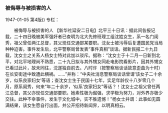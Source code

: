 ### 被侮辱与被损害的人

1947-01-05
第4版()
专栏：

　　被侮辱与被损害的人
    【新华社延安二日电】北平三十日讯：据此间各报记载，二十四日晚被美军强奸者已查明为北大先修班理工组沈姓女生，系一名门闺秀，祖父曾任两江总督，其父现任交通部某要职。沈女士被污辱后复遭国民党当局种种迫害。事件发生后，北平警察局曾发表“事件真相”谈话。据新民报二十九日载，沈女士之关系人杨女士特对此加以驳斥。据称：“沈女士于十二月一日新到北平，对北平地理尚不熟悉，二十九日拟与其外甥女同赴电影院看影片，因其外甥女已看过此片，故未同往，沈遂独自前去。八时许（按警察局谈话故意歪曲为十时）在长安街途中致遭此横祸。……”并称：“中央社消息警察局谈话曾谓‘该女子二十余岁，似系良家妇女’等语；查沈女士生于民国十七年，实足年龄仅十八岁零几个月，原系闺秀，何来“年二十余岁，‘似系’良家妇女”等话？！沈女士之祖父曾任两江总督，其父亦现任交通部要职。她素性极为倔强，求学极为努力，对外界亦极少交往。此种不幸事件，发生于文化城中，实不胜遗憾！”杨女士并谓：此事如无圆满结果，该女生愿自行出面，并公开招待新闻界，以明真相云。
